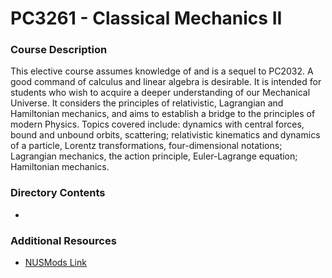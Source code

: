# PC3261 - Classical Mechanics II

### Course Description
This elective course assumes knowledge of and is a sequel to PC2032. A good
command of calculus and linear algebra is desirable. It is intended for students
who wish to acquire a deeper understanding of our Mechanical Universe. It
considers the principles of relativistic, Lagrangian and Hamiltonian mechanics,
and aims to establish a bridge to the principles of modern Physics. Topics
covered include: dynamics with central forces, bound and unbound orbits,
scattering; relativistic kinematics and dynamics of a particle, Lorentz
transformations, four-dimensional notations; Lagrangian mechanics, the action
principle, Euler-Lagrange equation; Hamiltonian mechanics.

### Directory Contents
- 

### Additional Resources
- [NUSMods Link](https://nusmods.com/courses/PC3261/classical-mechanics-ii)
